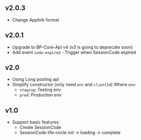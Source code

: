 ## v2.0.3

- Change Applink format

## v2.0.1

- Upgrade to BP-Core-Api v4 (v3 is going to deprecate soon)
- Add event `code-expired` - Trigger when SessionCode expired

## v2.0

- Using Long pooling api
- Simplify constructor (only need `env` and `clientId`)
  Where `env`:
  - `staging`: Testing env
  - `prod`: Production env

## v1.0

- Support basic features:
  - Create SessionCode
  - SessionCode life-circle init -> loading -> complete
